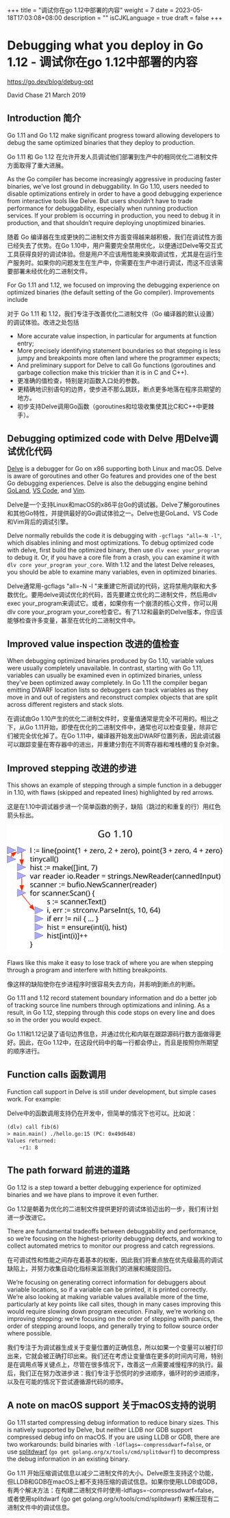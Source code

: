 +++
title = "调试你在go 1.12中部署的内容"
weight = 7
date = 2023-05-18T17:03:08+08:00
description = ""
isCJKLanguage = true
draft = false
+++

# Debugging what you deploy in Go 1.12 - 调试你在go 1.12中部署的内容

https://go.dev/blog/debug-opt

David Chase
21 March 2019

## Introduction 简介

Go 1.11 and Go 1.12 make significant progress toward allowing developers to debug the same optimized binaries that they deploy to production.

Go 1.11 和 Go 1.12 在允许开发人员调试他们部署到生产中的相同优化二进制文件方面取得了重大进展。

As the Go compiler has become increasingly aggressive in producing faster binaries, we’ve lost ground in debuggability. In Go 1.10, users needed to disable optimizations entirely in order to have a good debugging experience from interactive tools like Delve. But users shouldn’t have to trade performance for debuggability, especially when running production services. If your problem is occurring in production, you need to debug it in production, and that shouldn’t require deploying unoptimized binaries.

随着 Go 编译器在生成更快的二进制文件方面变得越来越积极，我们在调试性方面已经失去了优势。在Go 1.10中，用户需要完全禁用优化，以便通过Delve等交互式工具获得良好的调试体验。但是用户不应该用性能来换取调试性，尤其是在运行生产服务时。如果你的问题发生在生产中，你需要在生产中进行调试，而这不应该需要部署未经优化的二进制文件。

For Go 1.11 and 1.12, we focused on improving the debugging experience on optimized binaries (the default setting of the Go compiler). Improvements include

对于 Go 1.11 和 1.12，我们专注于改善优化二进制文件（Go 编译器的默认设置）的调试体验。改进之处包括

- More accurate value inspection, in particular for arguments at function entry;
- More precisely identifying statement boundaries so that stepping is less jumpy and breakpoints more often land where the programmer expects;
- And preliminary support for Delve to call Go functions (goroutines and garbage collection make this trickier than it is in C and C++).
- 更准确的值检查，特别是对函数入口处的参数。
- 更精确地识别语句的边界，使步进不那么跳跃，断点更多地落在程序员期望的地方。
- 初步支持Delve调用Go函数（goroutines和垃圾收集使其比C和C++中更棘手）。

## Debugging optimized code with Delve 用Delve调试优化代码

[Delve](https://github.com/go-delve/delve) is a debugger for Go on x86 supporting both Linux and macOS. Delve is aware of goroutines and other Go features and provides one of the best Go debugging experiences. Delve is also the debugging engine behind [GoLand](https://www.jetbrains.com/go/), [VS Code](https://code.visualstudio.com/), and [Vim](https://github.com/fatih/vim-go).

Delve是一个支持Linux和macOS的x86平台Go的调试器。Delve了解goroutines和其他Go特性，并提供最好的Go调试体验之一。Delve也是GoLand、VS Code和Vim背后的调试引擎。

Delve normally rebuilds the code it is debugging with `-gcflags "all=-N -l"`, which disables inlining and most optimizations. To debug optimized code with delve, first build the optimized binary, then use `dlv exec your_program` to debug it. Or, if you have a core file from a crash, you can examine it with `dlv core your_program your_core`. With 1.12 and the latest Delve releases, you should be able to examine many variables, even in optimized binaries.

Delve通常用-gcflags "all=-N -l "来重建它所调试的代码，这将禁用内联和大多数优化。要用delve调试优化的代码，首先要建立优化的二进制文件，然后用dlv exec your_program来调试它。或者，如果你有一个崩溃的核心文件，你可以用dlv core your_program your_core检查它。有了1.12和最新的Delve版本，你应该能够检查许多变量，甚至在优化的二进制文件中。

## Improved value inspection 改进的值检查

When debugging optimized binaries produced by Go 1.10, variable values were usually completely unavailable. In contrast, starting with Go 1.11, variables can usually be examined even in optimized binaries, unless they’ve been optimized away completely. In Go 1.11 the compiler began emitting DWARF location lists so debuggers can track variables as they move in and out of registers and reconstruct complex objects that are split across different registers and stack slots.

在调试由Go 1.10产生的优化二进制文件时，变量值通常是完全不可用的。相比之下，从Go 1.11开始，即使在优化的二进制文件中，通常也可以检查变量，除非它们被完全优化掉了。在Go 1.11中，编译器开始发出DWARF位置列表，因此调试器可以跟踪变量在寄存器中的进出，并重建分割在不同寄存器和堆栈槽的复杂对象。

## Improved stepping 改进的步进

This shows an example of stepping through a simple function in a debugger in 1.10, with flaws (skipped and repeated lines) highlighted by red arrows.

这是在1.10中调试器步进一个简单函数的例子，缺陷（跳过的和重复的行）用红色箭头标出。

![img](DebuggingWhatYouDeployInGo1_12_img/stepping.svg)

Flaws like this make it easy to lose track of where you are when stepping through a program and interfere with hitting breakpoints.

像这样的缺陷使你在步进程序时很容易失去方向，并影响到断点的判断。

Go 1.11 and 1.12 record statement boundary information and do a better job of tracking source line numbers through optimizations and inlining. As a result, in Go 1.12, stepping through this code stops on every line and does so in the order you would expect.

Go 1.11和1.12记录了语句边界信息，并通过优化和内联在跟踪源码行数方面做得更好。因此，在Go 1.12中，在这段代码中的每一行都会停止，而且是按照你所期望的顺序进行。

## Function calls 函数调用

Function call support in Delve is still under development, but simple cases work. For example:

Delve中的函数调用支持仍在开发中，但简单的情况下也可以。比如说：

```
(dlv) call fib(6)
> main.main() ./hello.go:15 (PC: 0x49d648)
Values returned:
    ~r1: 8
```

## The path forward 前进的道路

Go 1.12 is a step toward a better debugging experience for optimized binaries and we have plans to improve it even further.

Go 1.12是朝着为优化的二进制文件提供更好的调试体验迈出的一步，我们有计划进一步改进它。

There are fundamental tradeoffs between debuggability and performance, so we’re focusing on the highest-priority debugging defects, and working to collect automated metrics to monitor our progress and catch regressions.

在可调试性和性能之间存在着基本的权衡，因此我们将重点放在优先级最高的调试缺陷上，并努力收集自动化指标来监测我们的进展和捕捉回归。

We’re focusing on generating correct information for debuggers about variable locations, so if a variable can be printed, it is printed correctly. We’re also looking at making variable values available more of the time, particularly at key points like call sites, though in many cases improving this would require slowing down program execution. Finally, we’re working on improving stepping: we’re focusing on the order of stepping with panics, the order of stepping around loops, and generally trying to follow source order where possible.

我们专注于为调试器生成关于变量位置的正确信息，所以如果一个变量可以被打印出来，它就会被正确打印出来。我们还在考虑让变量值在更多的时间内可用，特别是在调用点等关键点上，尽管在很多情况下，改善这一点需要减慢程序的执行。最后，我们正在努力改进步进：我们专注于恐慌时的步进顺序，循环时的步进顺序，以及在可能的情况下尝试遵循源代码的顺序。

## A note on macOS support 关于macOS支持的说明

Go 1.11 started compressing debug information to reduce binary sizes. This is natively supported by Delve, but neither LLDB nor GDB support compressed debug info on macOS. If you are using LLDB or GDB, there are two workarounds: build binaries with `-ldflags=-compressdwarf=false`, or use [splitdwarf](https://godoc.org/golang.org/x/tools/cmd/splitdwarf) (`go get golang.org/x/tools/cmd/splitdwarf`) to decompress the debug information in an existing binary.

Go 1.11 开始压缩调试信息以减少二进制文件的大小。Delve原生支持这个功能，但LLDB和GDB在macOS上都不支持压缩的调试信息。如果你使用LLDB或GDB，有两个解决方法：在构建二进制文件时使用-ldflags=-compressdwarf=false，或者使用splitdwarf (go get golang.org/x/tools/cmd/splitdwarf) 来解压现有二进制文件中的调试信息。
